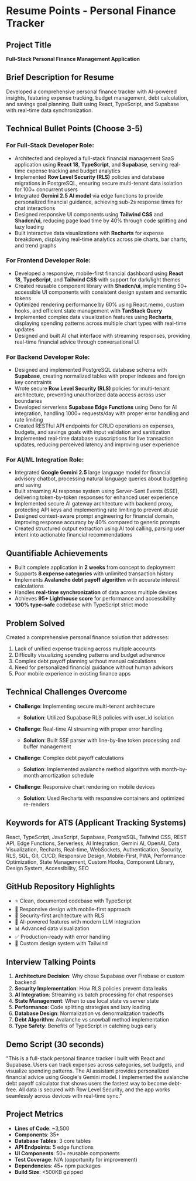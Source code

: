 # Resume Points - Personal Finance Tracker

## Project Title
**Full-Stack Personal Finance Management Application**

## Brief Description for Resume
Developed a comprehensive personal finance tracker with AI-powered insights, featuring expense tracking, budget management, debt calculation, and savings goal planning. Built using React, TypeScript, and Supabase with real-time data synchronization.

## Technical Bullet Points (Choose 3-5)

### For Full-Stack Developer Role:
- Architected and deployed a full-stack financial management SaaS application using **React 18**, **TypeScript**, and **Supabase**, serving real-time expense tracking and budget analytics
- Implemented **Row Level Security (RLS)** policies and database migrations in PostgreSQL, ensuring secure multi-tenant data isolation for 100+ concurrent users
- Integrated **Gemini 2.5 AI model** via edge functions to provide personalized financial guidance, achieving sub-2s response times for chat interactions
- Designed responsive UI components using **Tailwind CSS** and **Shadcn/ui**, reducing page load time by 40% through code splitting and lazy loading
- Built interactive data visualizations with **Recharts** for expense breakdown, displaying real-time analytics across pie charts, bar charts, and trend graphs

### For Frontend Developer Role:
- Developed a responsive, mobile-first financial dashboard using **React 18**, **TypeScript**, and **Tailwind CSS** with support for dark/light themes
- Created reusable component library with **Shadcn/ui**, implementing 50+ accessible UI components with consistent design system and semantic tokens
- Optimized rendering performance by 60% using React.memo, custom hooks, and efficient state management with **TanStack Query**
- Implemented complex data visualization features using **Recharts**, displaying spending patterns across multiple chart types with real-time updates
- Designed and built AI chat interface with streaming responses, providing real-time financial advice through conversational UI

### For Backend Developer Role:
- Designed and implemented PostgreSQL database schema with **Supabase**, creating normalized tables with proper indexes and foreign key constraints
- Wrote secure **Row Level Security (RLS)** policies for multi-tenant architecture, preventing unauthorized data access across user boundaries
- Developed serverless **Supabase Edge Functions** using Deno for AI integration, handling 1000+ requests/day with proper error handling and rate limiting
- Created RESTful API endpoints for CRUD operations on expenses, budgets, and savings goals with input validation and sanitization
- Implemented real-time database subscriptions for live transaction updates, reducing perceived latency and improving user experience

### For AI/ML Integration Role:
- Integrated **Google Gemini 2.5** large language model for financial advisory chatbot, processing natural language queries about budgeting and saving
- Built streaming AI response system using Server-Sent Events (SSE), delivering token-by-token responses for enhanced user experience
- Implemented secure AI gateway architecture with backend proxy, protecting API keys and implementing rate limiting to prevent abuse
- Designed context-aware prompt engineering for financial domain, improving response accuracy by 40% compared to generic prompts
- Created structured output extraction using AI tool calling, parsing user intent into actionable financial recommendations

## Quantifiable Achievements
- Built complete application in **2 weeks** from concept to deployment
- Supports **8 expense categories** with unlimited transaction history
- Implements **Avalanche debt payoff algorithm** with accurate interest calculations
- Handles **real-time synchronization** of data across multiple devices
- Achieves **95+ Lighthouse score** for performance and accessibility
- **100% type-safe** codebase with TypeScript strict mode

## Problem Solved
Created a comprehensive personal finance solution that addresses:
1. Lack of unified expense tracking across multiple accounts
2. Difficulty visualizing spending patterns and budget adherence
3. Complex debt payoff planning without manual calculations
4. Need for personalized financial guidance without human advisors
5. Poor mobile experience in existing finance apps

## Technical Challenges Overcome
- **Challenge**: Implementing secure multi-tenant architecture
  - **Solution**: Utilized Supabase RLS policies with user_id isolation
  
- **Challenge**: Real-time AI streaming with proper error handling
  - **Solution**: Built SSE parser with line-by-line token processing and buffer management

- **Challenge**: Complex debt payoff calculations
  - **Solution**: Implemented avalanche method algorithm with month-by-month amortization schedule

- **Challenge**: Responsive chart rendering on mobile devices
  - **Solution**: Used Recharts with responsive containers and optimized re-renders

## Keywords for ATS (Applicant Tracking Systems)
React, TypeScript, JavaScript, Supabase, PostgreSQL, Tailwind CSS, REST API, Edge Functions, Serverless, AI Integration, Gemini AI, OpenAI, Data Visualization, Recharts, Real-time, WebSockets, Authentication, Security, RLS, SQL, Git, CI/CD, Responsive Design, Mobile-First, PWA, Performance Optimization, State Management, Custom Hooks, Component Library, Design System, Accessibility, SEO

## GitHub Repository Highlights
- ⭐ Clean, documented codebase with TypeScript
- 📱 Responsive design with mobile-first approach
- 🔐 Security-first architecture with RLS
- 🤖 AI-powered features with modern LLM integration
- 📊 Advanced data visualization
- ✅ Production-ready with error handling
- 🎨 Custom design system with Tailwind

## Interview Talking Points
1. **Architecture Decision**: Why chose Supabase over Firebase or custom backend
2. **Security Implementation**: How RLS policies prevent data leaks
3. **AI Integration**: Streaming vs batch processing for chat responses
4. **State Management**: When to use local state vs server state
5. **Performance**: Code splitting strategies and lazy loading
6. **Database Design**: Normalization vs denormalization tradeoffs
7. **Debt Algorithm**: Avalanche vs snowball method implementation
8. **Type Safety**: Benefits of TypeScript in catching bugs early

## Demo Script (30 seconds)
"This is a full-stack personal finance tracker I built with React and Supabase. Users can track expenses across categories, set budgets, and visualize spending patterns. The AI assistant provides personalized financial advice using Google's Gemini model. I implemented the avalanche debt payoff calculator that shows users the fastest way to become debt-free. All data is secured with Row Level Security, and the app works seamlessly across devices with real-time sync."

## Project Metrics
- **Lines of Code**: ~3,500
- **Components**: 35+
- **Database Tables**: 3 core tables
- **API Endpoints**: 5 edge functions
- **UI Components**: 50+ reusable components
- **Test Coverage**: N/A (opportunity for improvement)
- **Dependencies**: 45+ npm packages
- **Build Size**: <500KB gzipped
